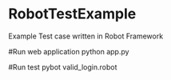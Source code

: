 # RobotTestExample
Example Test case written in Robot Framework

#Run web application
python app.py

#Run test
pybot valid_login.robot
